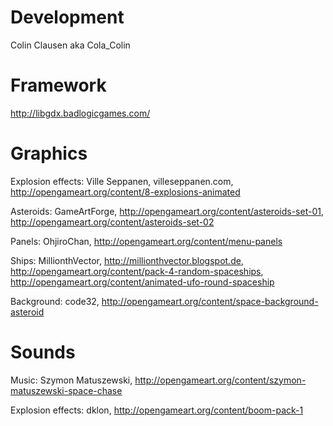 Development
===========
Colin Clausen aka Cola_Colin

Framework
=========
http://libgdx.badlogicgames.com/

Graphics
========

Explosion effects: Ville Seppanen, villeseppanen.com, http://opengameart.org/content/8-explosions-animated

Asteroids: GameArtForge, http://opengameart.org/content/asteroids-set-01, http://opengameart.org/content/asteroids-set-02

Panels: OhjiroChan, http://opengameart.org/content/menu-panels

Ships: MillionthVector, http://millionthvector.blogspot.de, http://opengameart.org/content/pack-4-random-spaceships, http://opengameart.org/content/animated-ufo-round-spaceship

Background: code32, http://opengameart.org/content/space-background-asteroid


Sounds
======

Music: Szymon Matuszewski, http://opengameart.org/content/szymon-matuszewski-space-chase

Explosion effects: dklon, http://opengameart.org/content/boom-pack-1
